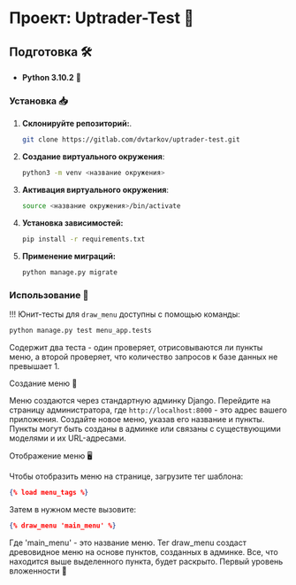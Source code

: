 # Проект: Uptrader-Test 🚀

## Подготовка 🛠️

- **Python 3.10.2** 🐍

### Установка 📥

1. **Склонируйте репозиторий:**.
    ```bash
    git clone https://gitlab.com/dvtarkov/uptrader-test.git
    ```
   
2. **Создание виртуального окружения**:
    ```bash
    python3 -m venv <название окружения>
    ```

3. **Активация виртуального окружения**:
    ```bash
    source <название окружения>/bin/activate
    ```
   
4. **Установка зависимостей:**
    ```bash
    pip install -r requirements.txt
    ```

5. **Применение миграций:**
    ```bash
    python manage.py migrate
    ```

### Использование 🚀

!!! Юнит-тесты для `draw_menu` доступны с помощью команды:
```bash
python manage.py test menu_app.tests
```


Содержит два теста - один проверяет, отрисовываются ли пункты меню, а второй проверяет, что количество запросов к базе данных не превышает 1.


Создание меню 📝


Меню создаются через стандартную админку Django. Перейдите на страницу администратора, где `http://localhost:8000` - это адрес вашего приложения. Создайте новое меню, указав его название и пункты. Пункты могут быть созданы в админке или связаны с существующими моделями и их URL-адресами.


Отображение меню 🖥️


Чтобы отобразить меню на странице, загрузите тег шаблона:


```json
{% load menu_tags %}
```

Затем в нужном месте вызовите:

```json
{% draw_menu 'main_menu' %}
```
Где 'main_menu' - это название меню. Тег draw_menu создаст древовидное меню на основе пунктов, созданных в админке.
Все, что находится выше выделенного пункта, будет раскрыто. Первый уровень вложенности 🌳